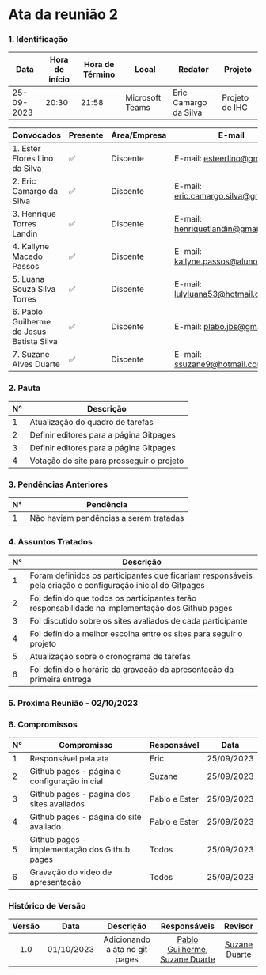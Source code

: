 # **Ata da reunião 2**

### **1. Identificação**

| Data       | Hora de início | Hora de Término | Local           | Redator               | Projeto        |
| ---------- | -------------- | --------------- | --------------- | --------------------- | -------------- |
| 25-09-2023 | 20:30          | 21:58           | Microsoft Teams | Eric Camargo da Silva | Projeto de IHC |

| Convocados                                | Presente | Área/Empresa | E-mail                                 |
| ----------------------------------------- | -------- | ------------ | -------------------------------------- |
| 1. Ester Flores Lino da Silva             | ✅       | Discente     | E-mail: <esteerlino@gmail.com>         |
| 2. Eric Camargo da Silva                  | ✅       | Discente     | E-mail: <eric.camargo.silva@gmail.com> |
| 3. Henrique Torres Landin                 | ✅       | Discente     | E-mail: <henriquetlandin@gmail.com>    |
| 4. Kallyne Macedo Passos                  | ✅       | Discente     | E-mail: <kallyne.passos@aluno.unb.br>  |
| 5. Luana Souza Silva Torres               | ✅       | Discente     | E-mail: <lulyluana53@hotmail.com>      |
| 6. Pablo Guilherme de Jesus Batista Silva | ✅       | Discente     | E-mail: <plabo.jbs@gmail.com>          |
| 7. Suzane Alves Duarte                    | ✅       | Discente     | E-mail: <ssuzane9@hotmail.com>         |

### **2. Pauta**

| N°  | Descrição                                 |
| --- | ----------------------------------------- |
| 1   | Atualização do quadro de tarefas          |
| 2   | Definir editores para a página Gitpages   |
| 3   | Definir editores para a página Gitpages   |
| 4   | Votação do site para prosseguir o projeto |

### **3. Pendências Anteriores**

| N°  | Pendência                              |
| --- | -------------------------------------- |
| 1   | Não haviam pendências a serem tratadas |

### **4. Assuntos Tratados**

| N°  | Descrição                                                                                                  |
| --- | ---------------------------------------------------------------------------------------------------------- |
| 1   | Foram definidos os participantes que ficariam responsáveis pela criação e configuração inicial do Gitpages |
| 2   | Foi definido que todos os participantes terão responsabilidade na implementação dos Github pages           |
| 3   | Foi discutido sobre os sites avaliados de cada participante                                                |
| 4   | Foi definido a melhor escolha entre os sites para seguir o projeto                                         |
| 5   | Atualização sobre o cronograma de tarefas                                                                  |
| 6   | Foi definido o horário da gravação da apresentação da primeira entrega                                     |

### **5. Proxima Reunião - 02/10/2023**

### **6. Compromissos**

| N°  | Compromisso                                   | Responsável   | Data       |
| --- | --------------------------------------------- | ------------- | ---------- |
| 1   | Responsável pela ata                          | Eric          | 25/09/2023 |
| 2   | Github pages - página e configuração inicial  | Suzane        | 25/09/2023 |
| 3   | Github pages - pagina dos sites avaliados     | Pablo e Ester | 25/09/2023 |
| 4   | Github pages - página do site avaliado        | Pablo e Ester | 25/09/2023 |
| 5   | Github pages - implementação dos Github pages | Todos         | 25/09/2023 |
| 6   | Gravação do video de apresentação             | Todos         | 25/09/2023 |

### Histórico de Versão

| Versão |    Data    |           Descrição            |          Responsáveis          |    Revisor    |
| :----: | :--------: | :----------------------------: | :----------------------------: | :-----------: |
|  1.0   | 01/10/2023 | Adicionando a ata no git pages | [Pablo Guilherme](github.com/PabloGJBS), [Suzane Duarte](github.com/suzaneduarte) |  [Suzane Duarte](github.com/suzaneduarte) |

